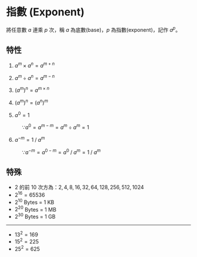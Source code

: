 # 指數 (Exponent)

將任意數 $a$ 連乘 $p$ 次，稱 $a$ 為底數(base)，$p$ 為指數(exponent)，記作 $a^p$。

## 特性

1. $a^m\times a^n = a^{m+n}$

1. $a^m\div a^n = a^{m-n}$

1. $(a^m)^n = a^{m\times n}$

1. $(a^m)^n = (a^n)^m$

1. $a^0 = 1$

&nbsp;&nbsp;&nbsp;&nbsp;&nbsp;&nbsp;&nbsp;&nbsp;&nbsp;&nbsp;
$\because a^0 = a^{m-m}= a^m\div a^m = 1$

6. $a^{-m}=1\mathbin{/}a^m$

&nbsp;&nbsp;&nbsp;&nbsp;&nbsp;&nbsp;&nbsp;&nbsp;&nbsp;&nbsp;
$\because a^{-m} = a^{0-m} = a^0\mathbin{/}a^m = 1\mathbin{/}a^m$

## 特殊

- $2$ 的前 10 次方為：$2, 4, 8, 16, 32, 64, 128, 256, 512, 1024$
- $2^{16} = 65536$
- $2^{10}$ Bytes = 1 KB
- $2^{20}$ Bytes = 1 MB
- $2^{30}$ Bytes = 1 GB

---

- $13^2 = 169$
- $15^2 = 225$
- $25^2 = 625$
